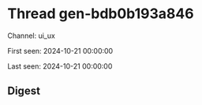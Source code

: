 # Thread gen-bdb0b193a846
Channel: ui_ux

First seen: 2024-10-21 00:00:00

Last seen: 2024-10-21 00:00:00

## Digest


